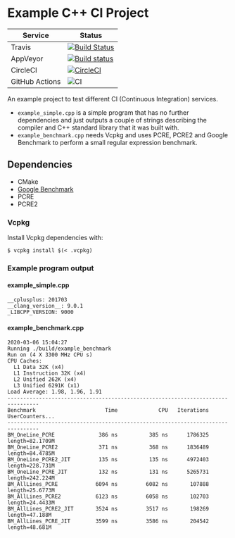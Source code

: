 # Example C++ CI Project

| Service | Status |
| --- | --- |
| Travis | [![Build Status](https://travis-ci.com/Toxe/example-cpp-ci-project.svg?branch=master)](https://travis-ci.com/Toxe/example-cpp-ci-project) |
| AppVeyor | [![Build status](https://ci.appveyor.com/api/projects/status/smmr71cjma919r28?svg=true)](https://ci.appveyor.com/project/Toxe/example-cpp-ci-project) |
| CircleCI | [![CircleCI](https://circleci.com/gh/Toxe/example-cpp-ci-project.svg?style=svg)](https://circleci.com/gh/Toxe/example-cpp-ci-project) |
| GitHub Actions | ![CI](https://github.com/Toxe/example-cpp-ci-project/workflows/CI/badge.svg) |

An example project to test different CI (Continuous Integration) services.

- `example_simple.cpp` is a simple program that has no further dependencies and just outputs a couple of strings describing the compiler and C++ standard library that it was built with.
- `example_benchmark.cpp` needs Vcpkg and uses PCRE, PCRE2 and Google Benchmark to perform a small regular expression benchmark.

## Dependencies

- CMake
- [Google Benchmark](https://github.com/google/benchmark)
- PCRE
- PCRE2

### Vcpkg

Install Vcpkg dependencies with:

    $ vcpkg install $(< .vcpkg)

### Example program output

#### example_simple.cpp

```
__cplusplus: 201703
__clang_version__: 9.0.1
_LIBCPP_VERSION: 9000
```

#### example_benchmark.cpp

```
2020-03-06 15:04:27
Running ./build/example_benchmark
Run on (4 X 3300 MHz CPU s)
CPU Caches:
  L1 Data 32K (x4)
  L1 Instruction 32K (x4)
  L2 Unified 262K (x4)
  L3 Unified 6291K (x1)
Load Average: 1.98, 1.96, 1.91
--------------------------------------------------------------------------------
Benchmark                      Time             CPU   Iterations UserCounters...
--------------------------------------------------------------------------------
BM_OneLine_PCRE              386 ns          385 ns      1786325 length=82.1709M
BM_OneLine_PCRE2             371 ns          368 ns      1836489 length=84.4785M
BM_OneLine_PCRE2_JIT         135 ns          135 ns      4972403 length=228.731M
BM_OneLine_PCRE_JIT          132 ns          131 ns      5265731 length=242.224M
BM_AllLines_PCRE            6094 ns         6082 ns       107888 length=25.6773M
BM_AllLines_PCRE2           6123 ns         6058 ns       102703 length=24.4433M
BM_AllLines_PCRE2_JIT       3524 ns         3517 ns       198269 length=47.188M
BM_AllLines_PCRE_JIT        3599 ns         3586 ns       204542 length=48.681M
```
